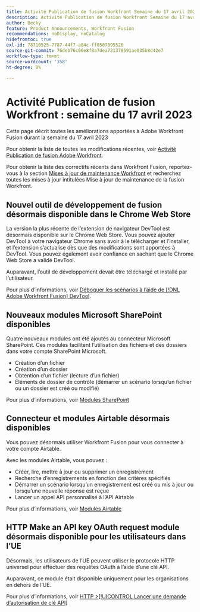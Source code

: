 ```yaml
---
title: Activité Publication de fusion Workfront Semaine du 17 avril 2023
description: Activité Publication de fusion Workfront Semaine du 17 avril 2023
author: Becky
feature: Product Announcements, Workfront Fusion
recommendations: noDisplay, noCatalog
hidefromtoc: true
exl-id: 78710525-7787-44f7-a04c-ff0507895526
source-git-commit: 76deb76c66e8f8a7dea721378591ae035b8d42e7
workflow-type: tm+mt
source-wordcount: '358'
ht-degree: 0%

---
```


# Activité Publication de fusion Workfront : semaine du 17 avril 2023

Cette page décrit toutes les améliorations apportées à Adobe Workfront Fusion durant la semaine du 17 avril 2023

Pour obtenir la liste de toutes les modifications récentes, voir [Activité Publication de fusion Adobe Workfront](../../../product-announcements/product-releases/fusion-release-activity/fusion-release-activity.md).

Pour obtenir la liste des correctifs récents dans Workfront Fusion, reportez-vous à la section [Mises à jour de maintenance Workfront](https://experienceleague.adobe.com/docs/workfront-known-issues/releases/current-updates.html) et recherchez toutes les mises à jour intitulées Mise à jour de maintenance de la fusion Workfront.

## Nouvel outil de développement de fusion désormais disponible dans le Chrome Web Store

La version la plus récente de l’extension de navigateur DevTool est désormais disponible sur le Chrome Web Store. Vous pouvez ajouter DevTool à votre navigateur Chrome sans avoir à le télécharger et l’installer, et l’extension s’actualise dès que des modifications sont apportées à DevTool. Vous pouvez également avoir confiance en sachant que le Chrome Web Store a validé DevTool.

Auparavant, l’outil de développement devait être téléchargé et installé par l’utilisateur.

Pour plus d’informations, voir [Déboguer les scénarios à l’aide de [!DNL Adobe Workfront Fusion] DevTool](../../../workfront-fusion/scenarios/debug-scenarios-with-dev-tool.md).

## Nouveaux modules Microsoft SharePoint disponibles

Quatre nouveaux modules ont été ajoutés au connecteur Microsoft SharePoint. Ces modules facilitent l’utilisation des fichiers et des dossiers dans votre compte SharePoint Microsoft.

* Création d’un fichier
* Création d’un dossier
* Obtention d’un fichier (lecture d’un fichier)
* Éléments de dossier de contrôle (démarrer un scénario lorsqu’un fichier ou un dossier est créé ou modifié)

Pour plus d’informations, voir [Modules SharePoint](../../../workfront-fusion/apps-and-their-modules/sharepoint-modules.md)

## Connecteur et modules Airtable désormais disponibles

Vous pouvez désormais utiliser Workfront Fusion pour vous connecter à votre compte Airtable.

Avec les modules Airtable, vous pouvez :

* Créer, lire, mettre à jour ou supprimer un enregistrement
* Recherche d’enregistrements en fonction des critères spécifiés
* Démarrer un scénario lorsqu’un enregistrement est créé ou mis à jour ou lorsqu’une nouvelle réponse est reçue
* Lancer un appel API personnalisé à l’API Airtable

Pour plus d’informations, voir [Modules Airtable](../../../workfront-fusion/apps-and-their-modules/airtable-modules.md)

## HTTP Make an API key OAuth request module désormais disponible pour les utilisateurs dans l’UE

Désormais, les utilisateurs de l’UE peuvent utiliser le protocole HTTP universel pour effectuer des requêtes OAuth à l’aide d’une clé API.

Auparavant, ce module était disponible uniquement pour les organisations en dehors de l’UE.

Pour plus d’informations, voir [HTTP >[!UICONTROL Lancer une demande d’autorisation de clé API]](/help/quicksilver/workfront-fusion/apps-and-their-modules/http-modules/http-module-make-an-api-key-auth-request.md)



<!--

## Docusign connector and modules now available in the EU

Fusion users in the EU can now use Fusion to connect to a Docusign account. With the Docusign modules, you can:

* Trigger a scenario when an envelope changes its status
* Create an envelope
* Read, send, or add a recipient to an existing envelope
* Add or modify custom fields in documents
* Download a document as a filed
* Upload a file to an envelope
* Perform a custom API call

For more information, see [DocuSign modules](../../../workfront-fusion/apps-and-their-modules/docusign-modules.md).

-->
